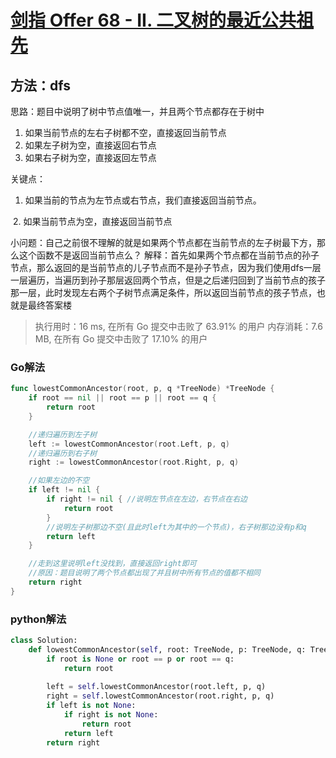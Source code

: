# [剑指 Offer 68 - II. 二叉树的最近公共祖先](https://leetcode-cn.com/problems/er-cha-shu-de-zui-jin-gong-gong-zu-xian-lcof/)

## 方法：dfs

思路：题目中说明了树中节点值唯一，并且两个节点都存在于树中

1. 如果当前节点的左右子树都不空，直接返回当前节点
2. 如果左子树为空，直接返回右节点
3. 如果右子树为空，直接返回左节点

关键点：

1. 如果当前的节点为左节点或右节点，我们直接返回当前节点。

​		2. 如果当前节点为空，直接返回当前节点

小问题：自己之前很不理解的就是如果两个节点都在当前节点的左子树最下方，那么这个函数不是返回当前节点么？
		解释：首先如果两个节点都在当前节点的孙子节点，那么返回的是当前节点的儿子节点而不是孙子节点，因为我们使用dfs一层一层遍历，当遍历到孙子那层返回两个节点，但是之后递归回到了当前节点的孩子那一层，此时发现左右两个子树节点满足条件，所以返回当前节点的孩子节点，也就是最终答案楼

> 执行用时：16 ms, 在所有 Go 提交中击败了 63.91% 的用户
> 		内存消耗：7.6 MB, 在所有 Go 提交中击败了 17.10% 的用户

### Go解法

```go
func lowestCommonAncestor(root, p, q *TreeNode) *TreeNode {
	if root == nil || root == p || root == q {
		return root
	}

	//递归遍历到左子树
	left := lowestCommonAncestor(root.Left, p, q)
	//递归遍历到右子树
	right := lowestCommonAncestor(root.Right, p, q)

	//如果左边的不空
	if left != nil {
		if right != nil { //说明左节点在左边，右节点在右边
			return root
		}
		//说明左子树那边不空(且此时left为其中的一个节点)，右子树那边没有p和q
		return left
	}

	//走到这里说明left没找到，直接返回right即可
	//原因：题目说明了两个节点都出现了并且树中所有节点的值都不相同
	return right
}
```

### python解法

```python
class Solution:
    def lowestCommonAncestor(self, root: TreeNode, p: TreeNode, q: TreeNode) -> TreeNode:
        if root is None or root == p or root == q:
            return root
        
        left = self.lowestCommonAncestor(root.left, p, q)
        right = self.lowestCommonAncestor(root.right, p, q)
        if left is not None:
            if right is not None:
                return root
            return left
        return right
```

